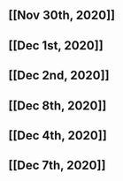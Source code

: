 ## [[Nov 30th, 2020]]
## [[Dec 1st, 2020]]
## [[Dec 2nd, 2020]]
## [[Dec 8th, 2020]]
## [[Dec 4th, 2020]]
## [[Dec 7th, 2020]]
